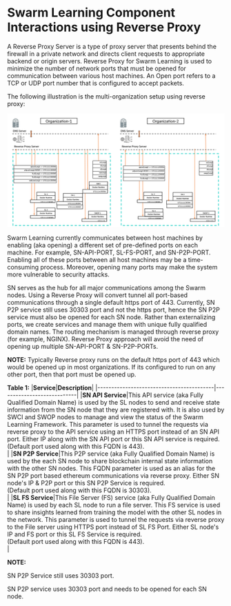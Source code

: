 # Swarm Learning Component Interactions using Reverse Proxy 

A Reverse Proxy Server is a type of proxy server that presents behind the firewall in a private network and directs client requests to appropriate backend or origin servers. Reverse Proxy for Swarm Learning is used to minimize the number of network ports that must be opened for communication between various host machines. An Open port refers to a TCP or UDP port number that is configured to accept packets.

The following illustration is the multi-organization setup using reverse proxy:

![](GUID-8387004B-D71E-4C39-8036-4ECC81972D3F-high.png)

Swarm Learning currently communicates between host machines by enabling (aka opening) a different set of pre-defined ports on each machine. For example, SN-API-PORT, SL-FS-PORT, and SN-P2P-PORT. Enabling all of these ports between all host machines may be a time-consuming process. Moreover, opening many ports may make the system more vulnerable to security attacks.

SN serves as the hub for all major communications among the Swarm nodes. Using a Reverse Proxy will convert tunnel all port-based communications through a single default https port of 443. Currently, SN P2P service still uses 30303 port and not the https port, hence the SN P2P service must also be opened for each SN node. Rather than externalizing ports, we create services and manage them with unique fully qualified domain names. The routing mechanism is managed through reverse proxy (for example, NGINX). Reverse Proxy approach will avoid the need of opening up multiple SN-API-PORT & SN-P2P-PORTs.

**NOTE:** Typically Reverse proxy runs on the default https port of 443 which would be opened up in most organizations. If its configured to run on any other port, then that port must be opened up.

**Table 1:**
|<strong>Service</strong>|<strong>Description</strong>|
|------------------------------------------|----------------------------|
|**SN API Service**|This API service \(aka Fully Qualified Domain Name\) is used by the SL nodes to send and receive state information from the SN node that they are registered with. It is also used by SWCI and SWOP nodes to manage and view the status of the Swarm Learning Framework. This parameter is used to tunnel the requests via reverse proxy to the API service using an HTTPS port instead of an SN API port. Either IP along with the SN API port or this SN API service is required. <br>\(Default port used along with this FQDN is 443\).</br>|
|**SN P2P Service**|This P2P service \(aka Fully Qualified Domain Name\) is used by the each SN node to share blockchain internal state information with the other SN nodes. This FQDN parameter is used as an alias for the SN P2P port based ethereum communications via reverse proxy. Either SN node's IP & P2P port or this SN P2P Service is required. <br>\(Default port used along with this FQDN is 30303\).</br>|
|**SL FS Service**|This File Server \(FS\) service \(aka Fully Qualified Domain Name\) is used by each SL node to run a file server. This FS service is used to share insights learned from training the model with the other SL nodes in the network. This parameter is used to tunnel the requests via reverse proxy to the File server using HTTPS port instead of SL FS Port. Either SL node's IP and FS port or this SL FS Service is required. <br>\(Default port used along with this FQDN is 443\).</br>|


**NOTE:**

SN P2P Service still uses 30303 port.

SN P2P service uses 30303 port and needs to be opened for each SN node.

